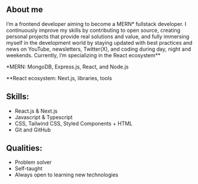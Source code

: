 ## About me

I’m a frontend developer aiming to become a MERN* fullstack developer. I continuously improve my skills by contributing to open source, creating personal projects that provide real solutions and value, and fully immersing myself in the development world by staying updated with best practices and news on YouTube, newsletters, Twitter(X), and coding during day, night and weekends. Currently, I’m specializing in the React ecosystem**

*MERN: MongoDB, Express.js, React, and Node.js

**React ecosystem: Next.js, libraries, tools

## Skills:

- React.js & Next.js
- Javascript & Typescript
- CSS, Tailwind CSS, Styled Components + HTML
- Git and GitHub

## Qualities:

- Problem solver
- Self-taught
- Always open to learning new technologies
